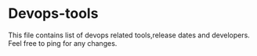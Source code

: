 # Devops-tools
This file contains list of devops related tools,release dates and developers. Feel free to ping for any changes.
